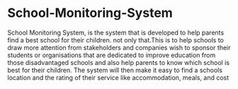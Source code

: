 # School-Monitoring-System
School Monitoring System, is the system that is developed to help parents find a best school for their children. not only that.This is to help schools to draw more attention from stakeholders and companies wish to sponsor their students or organisations that are dedicated to improve education from those disadvantaged schools and also help parents to know which school is best for their children. The system will then make it easy to find a schools location and the rating of their service like accommodation, meals, and cost
